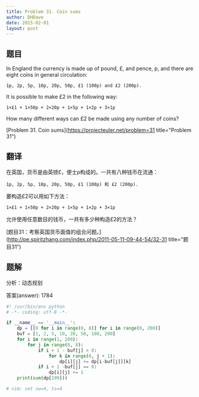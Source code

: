 ```yaml
---
title: Problem 31. Coin sums
author: DHDave
date: 2015-02-01
layout: post
---
```


## 题目

In England the currency is made up of pound, £, and pence, p, and there are eight coins in general circulation:

    1p, 2p, 5p, 10p, 20p, 50p, £1 (100p) and £2 (200p).

It is possible to make £2 in the following way:

    1×£1 + 1×50p + 2×20p + 1×5p + 1×2p + 3×1p

How many different ways can £2 be made using any number of coins?


[Problem 31. Coin sums](https://projecteuler.net/problem=31 title="Problem 31")

## 翻译

在英国，货币是由英镑£，便士p构成的。一共有八种钱币在流通：

    1p, 2p, 5p, 10p, 20p, 50p, £1 (100p) 和 £2 (200p).

要构造£2可以用如下方法：

    1×£1 + 1×50p + 2×20p + 1×5p + 1×2p + 3×1p

允许使用任意数目的钱币，一共有多少种构造£2的方法？

[题目31：考察英国货币面值的组合问题。](http://pe.spiritzhang.com/index.php/2011-05-11-09-44-54/32-31 title="题目31")

## 题解

分析：动态规划

答案(answer): 1784

```python
#! /usr/bin/env python
# -*- coding: utf-8 -*-

if __name__ == '__main__':
    dp = [[0 for i in range(0, 8)] for i in range(0, 200)]
    buf = [1, 2, 5, 10, 20, 50, 100, 200]
    for i in range(1, 200):
        for j in range(0, 8):
            if i + 1 - buf[j] > 0:
                for k in range(0, j + 1):
                    dp[i][j] += dp[i-buf[j]][k]
            if i + 1 -buf[j] == 0:
                dp[i][j] += 1
    print(sum(dp[199]))

# vim: set sw=4, ts=4
```
